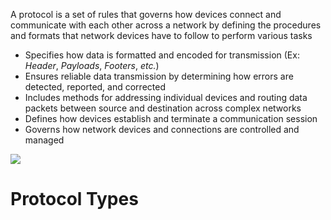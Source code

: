 A protocol is a set of rules that governs how devices connect and communicate with each other across a network by defining the procedures and formats that network devices have to follow to perform various tasks

* Specifies how data is formatted and encoded for transmission (Ex: *Header*, *Payloads*, *Footers*, *etc.*)
* Ensures reliable data transmission by determining how errors are detected, reported, and corrected
* Includes methods for addressing individual devices and routing data packets between source and destination across complex networks
* Defines how devices establish and terminate a communication session
* Governs how network devices and connections are controlled and managed

![](https://github.com/JonmarCorpuz/SecondBrain/blob/main/Assets/Whitespace.png)

# Protocol Types
